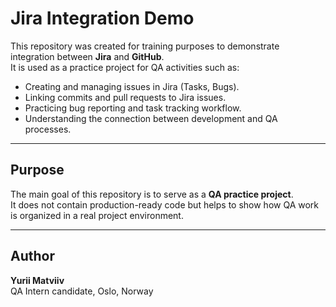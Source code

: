 # Jira Integration Demo

This repository was created for training purposes to demonstrate integration between **Jira** and **GitHub**.  
It is used as a practice project for QA activities such as:

- Creating and managing issues in Jira (Tasks, Bugs).
- Linking commits and pull requests to Jira issues.
- Practicing bug reporting and task tracking workflow.
- Understanding the connection between development and QA processes.

---

## Purpose
The main goal of this repository is to serve as a **QA practice project**.  
It does not contain production-ready code but helps to show how QA work is organized in a real project environment.

---

## Author
**Yurii Matviiv**  
QA Intern candidate, Oslo, Norway
